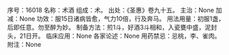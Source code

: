 序号：16018
名称：术酒
组成：术。
出处：《圣惠》卷九十五。
主治：None
加减：None
功效：服15日诸病皆愈，气力10倍，行及奔马。
用法用量：初服1盏，后即任意。勿至醉为妙。
制备方法：煎1斗，好酒3斗相和，入瓷甕中盛，泥封头，21日开。
临床应用：None
各家论述：None
用药禁忌：忌桃，李、雀肉。
附注：None
